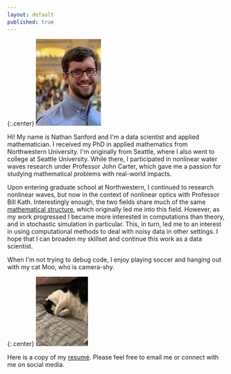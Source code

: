```yaml
---
layout: default
published: true
---
```


{:.center}
![A picture of me](\docs\Penn_Station_Headshot_small.JPG)

Hi! My name is Nathan Sanford and I'm a data scientist and applied mathematician. I received my PhD in applied mathematics from Northwestern University. I'm originally from Seattle, where I also went to college at Seattle University. While there, I participated in nonlinear water waves research under Professor John Carter, which gave me a passion for studying mathematical problems with real-world impacts.   

Upon entering graduate school at Northwestern, I continued to research nonlinear waves, but now in the context of nonlinear optics with Professor Bill Kath. Interestingly enough, the two fields share much of the same [mathematical structure](https://en.wikipedia.org/wiki/Nonlinear_Schrödinger_equation#The_nonlinear_Schrödinger_equation_in_fiber_optics), which originally led me into this field. <!--and beautiful [mathematical theory](https://en.wikipedia.org/wiki/Integrable_system). --> However, as my work progressed I became more interested in computations than theory, and in stochastic simulation in particular. This, in turn, led me to an interest in using computational methods to deal with noisy data in other settings. I hope that I can broaden my skillset and continue this work as a data scientist.

When I'm not trying to debug code, I enjoy playing soccer and hanging out with my cat Moo, who is camera-shy.

{:.center}
![My cat moo](\docs\Moo_small.JPG)

Here is a copy of my [resumé](/docs/N_Sanford_Resume.pdf). Please feel free to email me or connect with me on social media.



  




